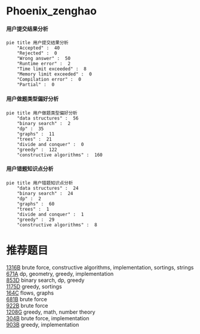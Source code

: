 # Phoenix_zenghao

<!-- tabs:start -->



#### **用户提交结果分析**

```mermaid
pie title 用户提交结果分析
    "Accepted" :  40
    "Rejected" :  0
    "Wrong answer" :  50
    "Runtime error" :  2
    "Time limit exceeded" :  8
    "Memory limit exceeded" :  0
    "Compilation error" :  0
    "Partial" :  0
```

#### **用户做题类型偏好分析**

```mermaid
pie title 用户做题类型偏好分析
    "data structures" :  56
    "binary search" :  2
    "dp" :  35
    "graphs" :  11
    "trees" :  21
    "divide and conquer" :  0
    "greedy" :  122
    "constructive algorithms" :  160
```
#### **用户错题知识点分析**

```mermaid
pie title 用户错题知识点分析
    "data structures" :  24
    "binary search" :  24
    "dp" :  2
    "graphs" :  60
    "trees" :  1
    "divide and conquer" :  1
    "greedy" :  29
    "constructive algorithms" :  8
```



<!-- tabs:end -->
# 推荐题目
[1316B](https://codeforces.com/contest/1316/problem/B)		brute force,
                        constructive algorithms,
                        implementation,
                        sortings,
                        strings		  
[671A](https://codeforces.com/contest/671/problem/A)		dp,
                        geometry,
                        greedy,
                        implementation		  
[853D](https://codeforces.com/contest/853/problem/D)		binary search,
                        dp,
                        greedy		  
[1175D](https://codeforces.com/contest/1175/problem/D)		greedy,
                        sortings		  
[164C](https://codeforces.com/contest/164/problem/C)		flows,
                        graphs		  
[681B](https://codeforces.com/contest/681/problem/B)		brute force		  
[922B](https://codeforces.com/contest/922/problem/B)		brute force		  
[1208G](https://codeforces.com/contest/1208/problem/G)		greedy,
                        math,
                        number theory		  
[304B](https://codeforces.com/contest/304/problem/B)		brute force,
                        implementation		  
[903B](https://codeforces.com/contest/903/problem/B)		greedy,
                        implementation		  
